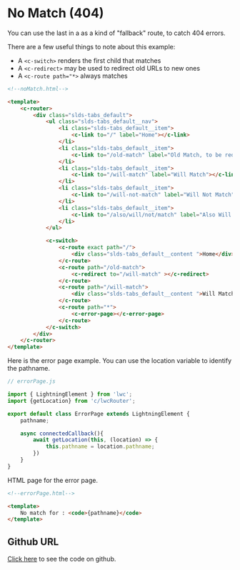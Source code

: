 # No Match (404)

You can use the last <Route> in a <Switch> as a kind of "fallback" route, to catch 404 errors.

There are a few useful things to note about this example:

- A `<c-switch>` renders the first child <Route> that matches
- A `<c-redirect>` may be used to redirect old URLs to new ones
- A `<c-route path="*>` always matches

```html
<!--noMatch.html-->

<template>
    <c-router>
        <div class="slds-tabs_default">
            <ul class="slds-tabs_default__nav">
                <li class="slds-tabs_default__item">
                    <c-link to="/" label="Home"></c-link>
                </li>
                <li class="slds-tabs_default__item">
                    <c-link to="/old-match" label="Old Match, to be redirected"></c-link>
                </li>
                <li class="slds-tabs_default__item">
                    <c-link to="/will-match" label="Will Match"></c-link>
                </li>
                <li class="slds-tabs_default__item">
                    <c-link to="/will-not-match" label="Will Not Match"></c-link>
                </li>
                <li class="slds-tabs_default__item">
                    <c-link to="/also/will/not/match" label="Also Will Not Match"></c-link>
                </li>
            </ul>

            <c-switch>
                <c-route exact path="/">
                    <div class="slds-tabs_default__content ">Home</div>
                </c-route>
                <c-route path="/old-match">
                    <c-redirect to="/will-match" ></c-redirect>
                </c-route>
                <c-route path="/will-match">
                    <div class="slds-tabs_default__content ">Will Match</div>
                </c-route>
                <c-route path="*">
                    <c-error-page></c-error-page>
                </c-route>
            </c-switch>
        </div>
    </c-router>
</template>
```

Here is the error page example. You can use the location variable to identify the pathname.

```js
// errorPage.js

import { LightningElement } from 'lwc';
import {getLocation} from 'c/lwcRouter';

export default class ErrorPage extends LightningElement {
    pathname;

    async connectedCallback(){
        await getLocation(this, (location) => {
            this.pathname = location.pathname;
        })
    }
}
```
HTML page for the error page.

```html
<!--errorPage.html-->

<template>
    No match for : <code>{pathname}</code>
</template>
```

## Github URL

[Click here](https://github.com/chandrakiran-dev/lwc-router/tree/master/examples/lwc/noMatch) to see the code on github.